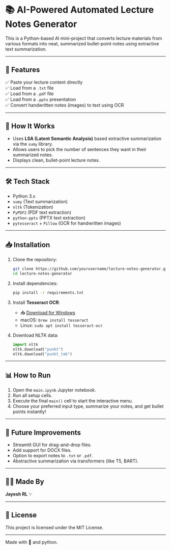 # 📚 AI-Powered Automated Lecture Notes Generator

This is a Python-based AI mini-project that converts lecture materials from various formats into neat, summarized bullet-point notes using extractive text summarization.

---

## 📌 Features

✅ Paste your lecture content directly  
✅ Load from a `.txt` file  
✅ Load from a `.pdf` file  
✅ Load from a `.pptx` presentation  
✅ Convert handwritten notes (images) to text using OCR  

---

## 🚀 How It Works

- Uses **LSA (Latent Semantic Analysis)** based extractive summarization via the `sumy` library.
- Allows users to pick the number of sentences they want in their summarized notes.
- Displays clean, bullet-point lecture notes.

---

## 🛠️ Tech Stack

- Python 3.x  
- `sumy` (Text summarization)  
- `nltk` (Tokenization)  
- `PyPDF2` (PDF text extraction)  
- `python-pptx` (PPTX text extraction)  
- `pytesseract` + `Pillow` (OCR for handwritten images)

---

## 📥 Installation

1. Clone the repository:
   ```bash
   git clone https://github.com/yourusername/lecture-notes-generator.git
   cd lecture-notes-generator


2. Install dependencies:

   ```bash
   pip install -r requirements.txt
   ```

3. Install **Tesseract OCR**:

   * 📥 [Download for Windows](https://github.com/tesseract-ocr/tesseract/wiki)
   * macOS: `brew install tesseract`
   * Linux: `sudo apt install tesseract-ocr`

4. Download NLTK data:

   ```python
   import nltk
   nltk.download("punkt")
   nltk.download("punkt_tab")
   ```

---

## 📊 How to Run

1. Open the `main.ipynb` Jupyter notebook.
2. Run all setup cells.
3. Execute the final `main()` cell to start the interactive menu.
4. Choose your preferred input type, summarize your notes, and get bullet points instantly!

---

## 📑 Future Improvements

* Streamlit GUI for drag-and-drop files.
* Add support for DOCX files.
* Option to export notes to `.txt` or `.pdf`.
* Abstractive summarization via transformers (like T5, BART).

---

## 👨‍💻 Made By

**Jayesh RL** ✨

---

## 📄 License

This project is licensed under the MIT License.

---
Made with 💖 and python.
